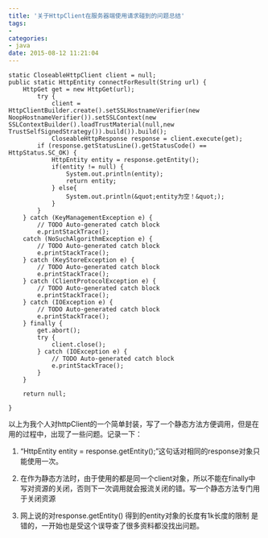 ```yaml
---
title: '关于HttpClient在服务器端使用请求碰到的问题总结'
tags:
-
categories:
- java
date: 2015-08-12 11:21:04
---
```

```
static CloseableHttpClient client = null;
public static HttpEntity connectForResult(String url) {
	HttpGet get = new HttpGet(url);
    	try {
	    	client = HttpClientBuilder.create().setSSLHostnameVerifier(new NoopHostnameVerifier()).setSSLContext(new SSLContextBuilder().loadTrustMaterial(null,new TrustSelfSignedStrategy()).build()).build();
	    	CloseableHttpResponse response = client.execute(get);
		if (response.getStatusLine().getStatusCode() == HttpStatus.SC_OK) {
			HttpEntity entity = response.getEntity();
			if(entity != null) {
				System.out.println(entity);
				return entity;
			} else{
				System.out.println(&quot;entity为空！&quot;);
			}
		}
	} catch (KeyManagementException e) {
		// TODO Auto-generated catch block
		e.printStackTrace();
	catch (NoSuchAlgorithmException e) {
		// TODO Auto-generated catch block
		e.printStackTrace();
	} catch (KeyStoreException e) {
		// TODO Auto-generated catch block
		e.printStackTrace();
	} catch (ClientProtocolException e) {
		// TODO Auto-generated catch block
		e.printStackTrace();
	} catch (IOException e) {
		// TODO Auto-generated catch block
		e.printStackTrace();
	} finally {
		get.abort();
		try {
			client.close();
		} catch (IOException e) {
			// TODO Auto-generated catch block
			e.printStackTrace();
		}
	}

	return null;

}
```
以上为我个人对httpClient的一个简单封装，写了一个静态方法方便调用，但是在用的过程中，出现了一些问题。记录一下：

1.	“HttpEntity entity = response.getEntity();”这句话对相同的response对象只能使用一次。

2.	在作为静态方法时，由于使用的都是同一个client对象，所以不能在finally中写对资源的关闭，否则下一次调用就会报流关闭的错。写一个静态方法专门用于关闭资源

3. 网上说的对response.getEntity() 得到的entity对象的长度有1k长度的限制 是错的，一开始也是受这个误导查了很多资料都没找出问题。
